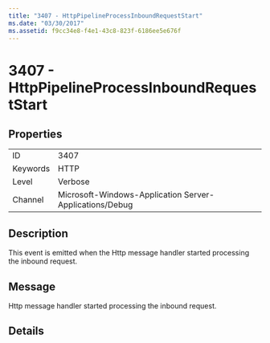 ```yaml
---
title: "3407 - HttpPipelineProcessInboundRequestStart"
ms.date: "03/30/2017"
ms.assetid: f9cc34e8-f4e1-43c8-823f-6186ee5e676f
---
```

# 3407 - HttpPipelineProcessInboundRequestStart
## Properties  
  
|||  
|-|-|  
|ID|3407|  
|Keywords|HTTP|  
|Level|Verbose|  
|Channel|Microsoft-Windows-Application Server-Applications/Debug|  
  
## Description  
 This event is emitted when the Http message handler started processing the inbound request.  
  
## Message  
 Http message handler started processing the inbound request.  
  
## Details
